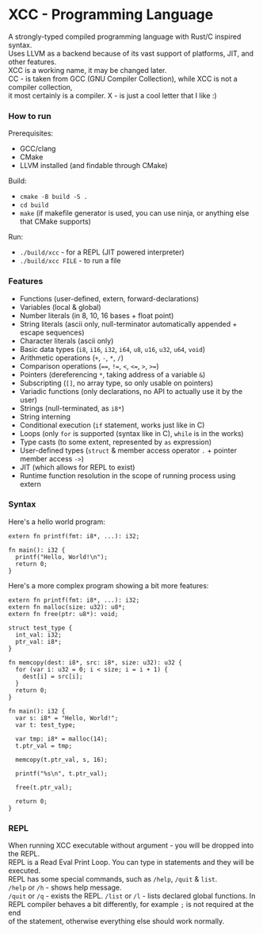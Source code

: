 # XCC - Programming Language

A strongly-typed compiled programming language with Rust/C inspired syntax.  
Uses LLVM as a backend because of its vast support of platforms, JIT, and other features.  
XCC is a working name, it may be changed later.  
CC - is taken from GCC (GNU Compiler Collection), while XCC is not a compiler collection,  
it most certainly is a compiler. X - is just a cool letter that I like :)  

### How to run  
Prerequisites:  
 - GCC/clang  
 - CMake  
 - LLVM installed (and findable through CMake)

Build:  
 - `cmake -B build -S .`  
 - `cd build`  
 - `make` (if makefile generator is used, you can use ninja, or anything else that CMake supports)  

Run:  
 - `./build/xcc` - for a REPL (JIT powered interpreter)  
 - `./build/xcc FILE` - to run a file  

### Features  
 - Functions (user-defined, extern, forward-declarations)  
 - Variables (local & global)  
 - Number literals (in 8, 10, 16 bases + float point)  
 - String literals (ascii only, null-terminator automatically appended + escape sequences)  
 - Character literals (ascii only)
 - Basic data types (`i8`, `i16`, `i32`, `i64`, `u8`, `u16`, `u32`, `u64`, `void`)  
 - Arithmetic operations (`+`, `-`, `*`, `/`)  
 - Comparison operations (`==`, `!=`, `<`, `<=`, `>`, `>=`)  
 - Pointers (dereferencing `*`, taking address of a variable `&`)  
 - Subscripting (`[]`, no array type, so only usable on pointers)  
 - Variadic functions (only declarations, no API to actually use it by the user)  
 - Strings (null-terminated, as `i8*`)  
 - String interning  
 - Conditional execution (`if` statement, works just like in C)  
 - Loops (only `for` is supported (syntax like in C), `while` is in the works)  
 - Type casts (to some extent, represented by `as` expression)  
 - User-defined types (`struct` & member access operator `.` + pointer member access `->`)  
 - JIT (which allows for REPL to exist)  
 - Runtime function resolution in the scope of running process using extern  

### Syntax  
Here's a hello world program:  
```
extern fn printf(fmt: i8*, ...): i32;

fn main(): i32 {
  printf("Hello, World!\n");
  return 0;
}
```

Here's a more complex program showing a bit more features:  
```
extern fn printf(fmt: i8*, ...): i32;
extern fn malloc(size: u32): u8*;
extern fn free(ptr: u8*): void;

struct test_type {
  int_val: i32;
  ptr_val: i8*;
}

fn memcopy(dest: i8*, src: i8*, size: u32): u32 {
  for (var i: u32 = 0; i < size; i = i + 1) {
    dest[i] = src[i];
  }
  return 0;
}

fn main(): i32 {
  var s: i8* = "Hello, World!";
  var t: test_type;

  var tmp: i8* = malloc(14);
  t.ptr_val = tmp;

  memcopy(t.ptr_val, s, 16);

  printf("%s\n", t.ptr_val);

  free(t.ptr_val);

  return 0;
}
```

### REPL  
When running XCC executable without argument - you will be dropped into the REPL.  
REPL is a Read Eval Print Loop. You can type in statements and they will be executed.  
REPL has some special commands, such as `/help`, `/quit` & `list`.  
`/help` or `/h` - shows help message.  
`/quit` or `/q` - exists the REPL.
`/list` or `/l` - lists declared global functions.
In REPL compiler behaves a bit differently, for example `;` is not required at the end  
of the statement, otherwise everything else should work normally.  
